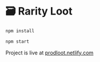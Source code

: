 # 🗃 Rarity Loot


```bash
npm install
```

```bash
npm start
```

Project is live at [prodloot.netlify.com](https://prodloot.netlify.com)
